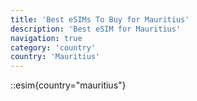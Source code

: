 ```yaml
---
title: 'Best eSIMs To Buy for Mauritius'
description: 'Best eSIM for Mauritius'
navigation: true
category: 'country'
country: 'Mauritius'
---
```


::esim{country="mauritius"}
